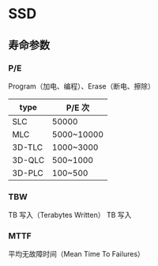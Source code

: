 # SSD

## 寿命参数

### P/E

Program（加电、编程）、Erase（断电、擦除）

| type   | P/E 次     |
| ------ | ---------- |
| SLC    | 50000      |
| MLC    | 5000~10000 |
| 3D-TLC | 1000~3000  |
| 3D-QLC | 500~1000   |
| 3D-PLC | 100~500    |

### TBW

TB 写入（Terabytes Written）
TB 写入

### MTTF

平均无故障时间（Mean Time To Failures）
